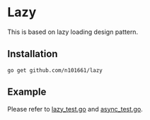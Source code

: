 # Lazy

This is based on lazy loading design pattern.

## Installation

```text
go get github.com/n101661/lazy
```

## Example

Please refer to [lazy_test.go](./lazy_test.go) and [async_test.go](./async_test.go).
